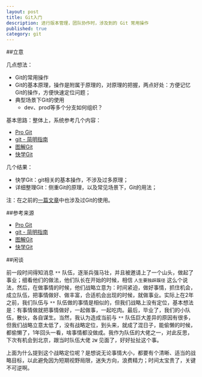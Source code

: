 ```yaml
---
layout: post
title: Git入门
description: 进行版本管理，团队协作时，涉及到的 Git 常用操作
published: true
category: git
---
```


##立意

几点想法：

* Git的常用操作
* Git的基本原理，操作是附属于原理的，对原理的把握，两点好处：方便记忆Git的操作，方便快速定位问题；
* 典型场景下Git的使用
	* dev、prod等多个分支如何组织？

	

基本思路：整体上，系统参考几个内容：

* [Pro Git][Pro Git]
* [git - 简明指南][git - 简明指南]
* [图解Git][图解Git]
* [快学Git][快学Git]



几个结果：

* 快学Git：git相关的基本操作，不涉及过多原理；
* 详细整理Git：侧重Git的原理，以及常见场景下，Git的用法；


注：在之前的[一篇文章][flume extends source]中也涉及过Git的使用。
























##参考来源

* [Pro Git][Pro Git]
* [git - 简明指南][git - 简明指南]
* [图解Git][图解Git]
* [快学Git][快学Git]





##闲谈

前一段时间得知消息 `**` 队伍，逐渐兵强马壮，并且被邀请上了一个山头，做起了事业；细看他们的做法，他们队长在开始的时候，相信 `人生要独辟蹊径` 这么个说法，然后，在做事情的时候，他们战略立意为：时间紧迫，做好事情，抓住机会，成立队伍，把事情做好、做丰富，合适机会出现的时候，就做事业。实际上在2年之前，我们队伍与 `**` 队伍做的事情是相似的，但我们战略上没有定位，基本想法是：有事情做就把事情做好，一起做事，一起吃肉。最后，毕业了，我们的小队伍，散伙，各自谋生。当然，我认为造成当前与 `**` 队伍巨大差异的原因有很多，但我们战略立意太低了，没有战略定位，到头来，就成了混日子，能偷懒的时候，都偷懒了，1年回头一看，啥事情都没做成。我作为队伍的大佬之一，对此反思，下次有机会到北京，跟当时队伍大佬 `2W` 见面了，好好扯扯这个事。

上面为什么提到这个战略定位呢？是想说无论事情大小，都要有个清晰、适当的战略目标，以此避免因为短期视野局限，迷失方向，浪费精力；时间太宝贵了，关键不可逆啊。








[NingG]:    						http://ningg.github.com  "NingG"
[flume extends source]:				/project-flume-ng-extends-source
[Pro Git]:							http://git-scm.com/book/zh/v1
[图解Git]:							http://marklodato.github.io/visual-git-guide/index-zh-cn.html
[git - 简明指南]:					http://rogerdudler.github.io/git-guide/index.zh.html
[快学Git]:							http://www.cnblogs.com/lookenwu/p/3925308.html








